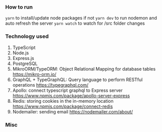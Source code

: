 ### How to run
`yarn` to install/update node packages if not
`yarn dev` to run nodemon and auto refresh the server
`yarn watch` to watch for /src folder changes 

### Technology used
1.  TypeScript
2.  Node.js
3.  Express.js
4.  PostgreSQL
5.  MikroORM/TypeORM: Object Relational Mapping for database tables https://mikro-orm.io/
6.  GraphQL + TypeGraphQL: Query language to perform RESTful operations https://typegraphql.com/
7.  Apollo: connect typescript graphql to Express server https://www.npmjs.com/package/apollo-server-express
8.  Redis: storing cookies in the in-memory location https://www.npmjs.com/package/connect-redis
9.  Nodemailer: sending email https://nodemailer.com/about/

### Misc
